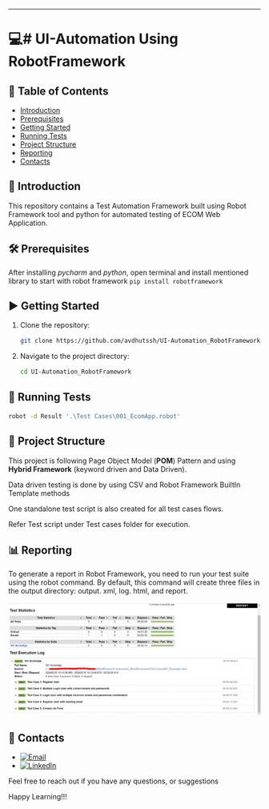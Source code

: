 <!--
    #/**
    # * @author Avdhut Shirgaonkar
    # * Email: avdhut.ssh@gmail.com
    # * LinkedIn: https://www.linkedin.com/in/avdhut-shirgaonkar-811243136/
    # */
    #/***************************************************/
-->
---
# 💻# UI-Automation Using RobotFramework

## 📑 Table of Contents
<!-- # - [Video Tutorial](#video-tutorial) -->
- [Introduction](#introduction)
- [Prerequisites](#prerequisites)
- [Getting Started](#getting-started)
- [Running Tests](#running-tests)
- [Project Structure](#project-structure)
- [Reporting](#reporting)
- [Contacts](#contacts)

## 📖 Introduction
This repository contains a Test Automation Framework built using Robot Framework tool and python for automated testing of ECOM Web Application.

## 🛠️ Prerequisites

After installing *pycharm* and *python*, open terminal and install mentioned library to start with robot framework
```pip install robotframework```

## ▶️ Getting Started

1. Clone the repository:

   ```bash
   git clone https://github.com/avdhutssh/UI-Automation_RobotFramework.git
   ```

2. Navigate to the project directory:

   ```bash
   cd UI-Automation_RobotFramework
   ```


## 🚀 Running Tests

  ```bash
  robot -d Result '.\Test Cases\001_EcomApp.robot'
  ```

## 📁 Project Structure

This project is following Page Object Model (**POM**) Pattern and using  __Hybrid Framework__ (keyword driven and Data Driven).

Data driven testing is done by using CSV and Robot Framework BuiltIn Template methods

One standalone test script is also created for all test cases flows.

Refer Test script under Test cases folder for execution.


## 📊 Reporting

To generate a report in Robot Framework, you need to run your test suite using the robot command. By default, this command will create three files in the output directory: output. xml, log. html, and report.

![alt text](image.png)

## 📧 Contacts

- [![Email](https://img.shields.io/badge/Email-avdhut.ssh@gmail.com-green)](mailto:avdhut.ssh@gmail.com)
- [![LinkedIn](https://img.shields.io/badge/LinkedIn-Profile-blue)](https://www.linkedin.com/in/avdhut-shirgaonkar-811243136/)

Feel free to reach out if you have any questions, or suggestions

Happy Learning!!!
